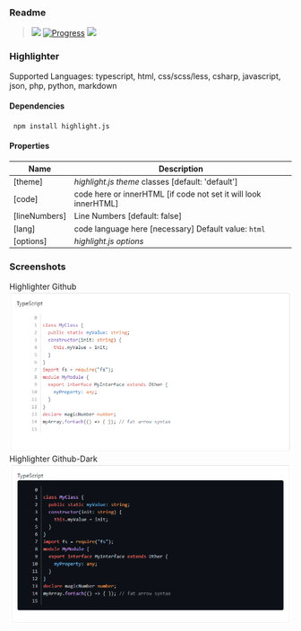### Readme

> [![](https://img.shields.io/badge/Main-projects‌‌‌‌‌‌‌-white)](../projects.md)
> [![Progress](https://img.shields.io/badge/Demo-✔✔✔✔☐‌‌‌‌‌‌‌-blue)](https://krsln.github.io/NgLootBox/Libraries/Highlighter)
> [![](https://img.shields.io/badge/usage‌‌‌‌‌‌‌-orange)](usage.md)

### Highlighter

Supported Languages: typescript, html, css/scss/less, csharp, javascript, json, php, python, markdown


#### Dependencies

```
 npm install highlight.js 
```

#### Properties

Name | Description
 --- | ---  
[theme] | _highlight.js theme_ classes [default: 'default']
[code] | code here or innerHTML [if code not set it will look innerHTML]
[lineNumbers] | Line Numbers [default: false]
[lang] | code language here [necessary] Default value: `html`
[options] | _highlight.js options_

### Screenshots
Highlighter Github  
![](../../Images/Screenshots/Highlighter-Github_2021-08-12.png "Highlighter Github")  
Highlighter Github-Dark  
![](../../Images/Screenshots/Highlighter-Github-Dark_2021-08-12.png "Highlighter Github-Dark")  
